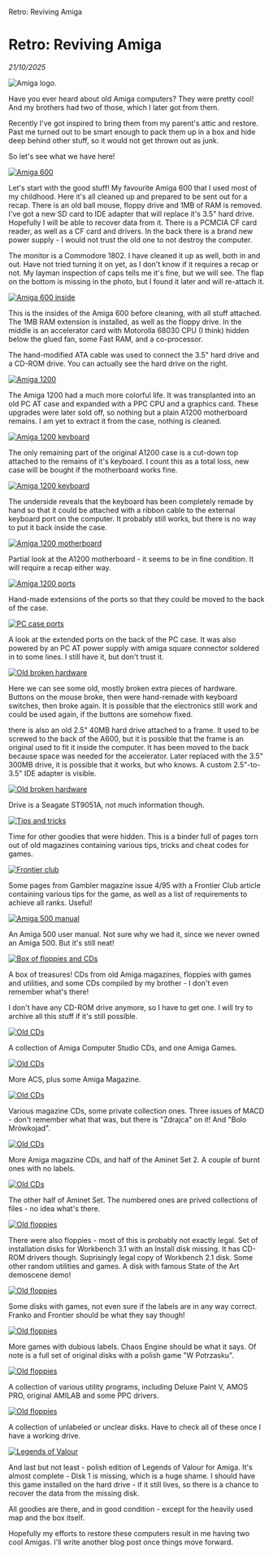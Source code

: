 Retro: Reviving Amiga

# Retro: Reviving Amiga
*21/10/2025*

![Amiga logo.](/assets/images/articles/amiga/amilogot.jpeg "The ye old Commodore Amiga logo.")

Have you ever heard about old Amiga computers? They were pretty cool! And my brothers had two of those, which I later got from them.

Recently I've got inspired to bring them from my parent's attic and restore. Past me turned out to be smart enough to pack them up in a box and hide deep behind other stuff, so it would not get thrown out as junk.

So let's see what we have here!

[![Amiga 600](/assets/images/articles/amiga/amiga1t.jpg "Amiga 600 with monitor goodies")](/assets/images/articles/amiga/amiga1.jpg)

Let's start with the good stuff! My favourite Amiga 600 that I used most of my childhood. Here it's all cleaned up and prepared to be sent out for a recap. There is an old ball mouse, floppy drive and 1MB of RAM is removed. I've got a new SD card to IDE adapter that will replace it's 3.5" hard drive. Hopefully I will be able to recover data from it. There is a PCMCIA CF card reader, as well as a CF card and drivers. In the back there is a brand new power supply - I would not trust the old one to not destroy the computer.

The monitor is a Commodore 1802. I have cleaned it up as well, both in and out. Have not tried turning it on yet, as I don't know if it requires a recap or not. My layman inspection of caps tells me it's fine, but we will see. The flap on the bottom is missing in the photo, but I found it later and will re-attach it.

[![Amiga 600 inside](/assets/images/articles/amiga/amiga2t.png "Amiga 600 interior")](/assets/images/articles/amiga/amiga2.jpg)

This is the insides of the Amiga 600 before cleaning, with all stuff attached. The 1MB RAM extension is installed, as well as the floppy drive. In the middle is an accelerator card with Motorolla 68030 CPU (I think) hidden below the glued fan, some Fast RAM, and a co-processor.

The hand-modified ATA cable was used to connect the 3.5" hard drive and a CD-ROM drive. You can actually see the hard drive on the right.

[![Amiga 1200](/assets/images/articles/amiga/amiga3t.jpg "Heavily modified Amiga 1200")](/assets/images/articles/amiga/amiga3.jpg)

The Amiga 1200 had a much more colorful life. It was transplanted into an old PC AT case and expanded with a PPC CPU and a graphics card. These upgrades were later sold off, so nothing but a plain A1200 motherboard remains. I am yet to extract it from the case, nothing is cleaned.

[![Amiga 1200 keyboard](/assets/images/articles/amiga/amiga4t.jpg "What remains of Amiga 1200 keyboard")](/assets/images/articles/amiga/amiga4.jpg)

The only remaining part of the original A1200 case is a cut-down top attached to the remains of it's keyboard. I count this as a total loss, new case will be bought if the motherboard works fine.

[![Amiga 1200 keyboard](/assets/images/articles/amiga/amiga5t.jpg "What remains of Amiga 1200 keyboard")](/assets/images/articles/amiga/amiga5.jpg)

The underside reveals that the keyboard has been completely remade by hand so that it could be attached with a ribbon cable to the external keyboard port on the computer. It probably still works, but there is no way to put it back inside the case.

[![Amiga 1200 motherboard](/assets/images/articles/amiga/amiga6t.jpg "Amiga 1200 motherboard")](/assets/images/articles/amiga/amiga6.jpg)

Partial look at the A1200 motherboard - it seems to be in fine condition. It will require a recap either way.

[![Amiga 1200 ports](/assets/images/articles/amiga/amiga7t.jpg "Amiga 1200 ports")](/assets/images/articles/amiga/amiga7.jpg)

Hand-made extensions of the ports so that they could be moved to the back of the case.

[![PC case ports](/assets/images/articles/amiga/amiga8t.jpg "PC case ports")](/assets/images/articles/amiga/amiga8.jpg)

A look at the extended ports on the back of the PC case. It was also powered by an PC AT power supply with amiga square connector soldered in to some lines. I still have it, but don't trust it.

[![Old broken hardware](/assets/images/articles/amiga/amiga9t.jpg "Old broken extra hardware")](/assets/images/articles/amiga/amiga9.jpg)

Here we can see some old, mostly broken extra pieces of hardware. Buttons on the mouse broke, then were hand-remade with keyboard switches, then broke again. It is possible that the electronics still work and could be used again, if the buttons are somehow fixed.

there is also an old 2.5" 40MB hard drive attached to a frame. It used to be screwed to the back of the A600, but it is possible that the frame is an original used to fit it inside the computer. It has been moved to the back because space was needed for the accelerator. Later replaced with the 3.5" 300MB drive, it is possible that it works, but who knows. A custom 2.5"-to-3.5" IDE adapter is visible.

[![Old broken hardware](/assets/images/articles/amiga/amiga10t.jpg "Old broken extra hardware")](/assets/images/articles/amiga/amiga10.jpg)

Drive is a Seagate ST9051A, not much information though.

[![Tips and tricks](/assets/images/articles/amiga/amiga11t.jpg "Collection of Tips and tricks pages")](/assets/images/articles/amiga/amiga11.jpg)

Time for other goodies that were hidden. This is a binder full of pages torn out of old magazines containing various tips, tricks and cheat codes for games.

[![Frontier club](/assets/images/articles/amiga/amiga12t.jpg "Frontier club article")](/assets/images/articles/amiga/amiga12.jpg)

Some pages from Gambler magazine issue 4/95 with a Frontier Club article containing various tips for the game, as well as a list of requirements to achieve all ranks. Useful!

[![Amiga 500 manual](/assets/images/articles/amiga/amiga13t.jpg "Amiga 500 manual")](/assets/images/articles/amiga/amiga13.jpg)

An Amiga 500 user manual. Not sure why we had it, since we never owned an Amiga 500. But it's still neat!

[![Box of floppies and CDs](/assets/images/articles/amiga/amiga14t.jpg "Treasure chest")](/assets/images/articles/amiga/amiga14.jpg)

A box of treasures! CDs from old Amiga magazines, floppies with games and utilities, and some CDs compiled by my brother - I don't even remember what's there!

I don't have any CD-ROM drive anymore, so I have to get one. I will try to archive all this stuff if it's still possible.

[![Old CDs](/assets/images/articles/amiga/amiga15t.jpg "Old CDs")](/assets/images/articles/amiga/amiga15.jpg)

A collection of Amiga Computer Studio CDs, and one Amiga Games.

[![Old CDs](/assets/images/articles/amiga/amiga16t.jpg "Old CDs")](/assets/images/articles/amiga/amiga16.jpg)

More ACS, plus some Amiga Magazine.

[![Old CDs](/assets/images/articles/amiga/amiga17t.jpg "Old CDs")](/assets/images/articles/amiga/amiga17.jpg)

Various magazine CDs, some private collection ones. Three issues of MACD - don't remember what that was, but there is "Zdrajca" on it! And "Bolo Mrówkojad".

[![Old CDs](/assets/images/articles/amiga/amiga18t.jpg "Old CDs")](/assets/images/articles/amiga/amiga18.jpg)

More Amiga magazine CDs, and half of the Aminet Set 2. A couple of burnt ones with no labels.

[![Old CDs](/assets/images/articles/amiga/amiga19t.jpg "Old CDs")](/assets/images/articles/amiga/amiga19.jpg)

The other half of Aminet Set. The numbered ones are prived collections of files - no idea what's there.

[![Old floppies](/assets/images/articles/amiga/amiga20t.jpg "Old floppies")](/assets/images/articles/amiga/amiga20.jpg)

There were also floppies - most of this is probably not exactly legal. Set of installation disks for Workbench 3.1 with an Install disk missing. It has CD-ROM drivers though. Suprisingly legal copy of Workbench 2.1 disk. Some other random utilities and games. A disk with famous State of the Art demoscene demo!

[![Old floppies](/assets/images/articles/amiga/amiga21t.jpg "Old floppies")](/assets/images/articles/amiga/amiga21.jpg)

Some disks with games, not even sure if the labels are in any way correct. Franko and Frontier should be what they say though!

[![Old floppies](/assets/images/articles/amiga/amiga23t.jpg "Old floppies")](/assets/images/articles/amiga/amiga23.jpg)

More games with dubious labels. Chaos Engine should be what it says. Of note is a full set of original disks with a polish game "W Potrzasku".

[![Old floppies](/assets/images/articles/amiga/amiga22t.jpg "Old floppies")](/assets/images/articles/amiga/amiga22.jpg)

A collection of various utility programs, including Deluxe Paint V, AMOS PRO, original AMILAB and some PPC drivers.

[![Old floppies](/assets/images/articles/amiga/amiga24t.jpg "Old floppies")](/assets/images/articles/amiga/amiga24.jpg)

A collection of unlabeled or unclear disks. Have to check all of these once I have a working drive.

[![Legends of Valour](/assets/images/articles/amiga/amiga25t.jpg "Legends of Valour")](/assets/images/articles/amiga/amiga25.jpg)

And last but not least - polish edition of Legends of Valour for Amiga. It's almost complete - Disk 1 is missing, which is a huge shame. I should have this game installed on the hard drive - if it still lives, so there is a chance to recover the data from the missing disk.

All goodies are there, and in good condition - except for the heavily used map and the box itself.

Hopefully my efforts to restore these computers result in me having two cool Amigas. I'll write another blog post once things move forward.
